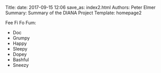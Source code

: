 Title: 
date: 2017-09-15 12:06
save_as: index2.html
Authors: Peter Elmer
Summary: Summary of the DIANA Project
Template: homepage2

Fee Fi Fo Fum:
   * Doc
   * Grumpy
   * Happy
   * Sleepy
   * Dopey
   * Bashful
   * Sneezy
